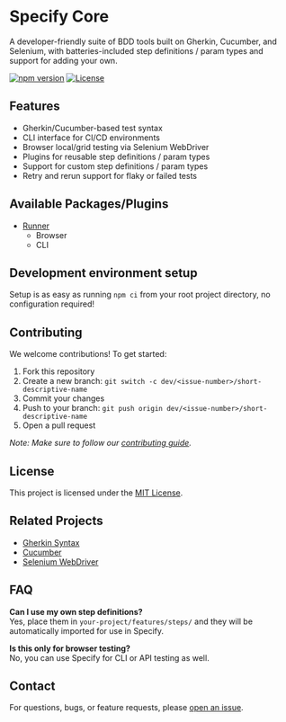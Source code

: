 # Specify Core

A developer-friendly suite of BDD tools built on Gherkin, Cucumber, and Selenium, with batteries-included step definitions / param types and support for adding your own.

<!-- ![CI](https://img.shields.io/github/actions/workflow/status/your-org/specify/ci.yml?branch=main) -->
[![npm version](https://img.shields.io/npm/v/specify)](https://www.npmjs.com/package/specify)
[![License](https://img.shields.io/github/license/your-org/specify)](LICENSE)

## Features

- Gherkin/Cucumber-based test syntax
- CLI interface for CI/CD environments
- Browser local/grid testing via Selenium WebDriver
- Plugins for reusable step definitions / param types
- Support for custom step definitions / param types
- Retry and rerun support for flaky or failed tests

## Available Packages/Plugins
- [Runner](https://github.com/software-pirates/specify-core/tree/main/runner#readme)
  - Browser
  - CLI

## Development environment setup

Setup is as easy as running `npm ci` from your root project directory, no configuration required!

## Contributing

We welcome contributions! To get started:

1. Fork this repository
2. Create a new branch: `git switch -c dev/<issue-number>/short-descriptive-name`
3. Commit your changes
4. Push to your branch: `git push origin dev/<issue-number>/short-descriptive-name`
5. Open a pull request

_Note: Make sure to follow our [contributing guide](CONTRIBUTING.md)._

## License

This project is licensed under the [MIT License](LICENSE).

## Related Projects

- [Gherkin Syntax](https://cucumber.io/docs/gherkin/)
- [Cucumber](https://github.com/cucumber/cucumber-js)
- [Selenium WebDriver](https://www.selenium.dev/documentation/)

## FAQ

**Can I use my own step definitions?**  
Yes, place them in `your-project/features/steps/` and they will be automatically imported for use in Specify.

**Is this only for browser testing?**  
No, you can use Specify for CLI or API testing as well.

## Contact

For questions, bugs, or feature requests, please [open an issue](https://github.com/software-pirates/specify-core/issues).
